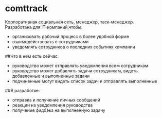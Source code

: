 # comttrack
Корпоративная социальная сеть, менеджер, таск-менеджер.
Разработана для IT-компаний,чтобы:

* организовать рабочий процесс в более удобной форме
* взаимодействовать с сотрудниками
* уведомлять сотрудников о последних событиях компании

##Что в нем есть сейчас:
* руководство может отправлять уведомления всем сотрудникам
* руководство может добавлять задачи сотрудникам, видеть добавленные и выполненные задачи
* подчиненные могут видеть список задач и отправлять выполненные

##В разработке:
* отправка и получение личных сообщений
* реакции на уведомления руководства
* получение фидбэка на выполненную задачу

